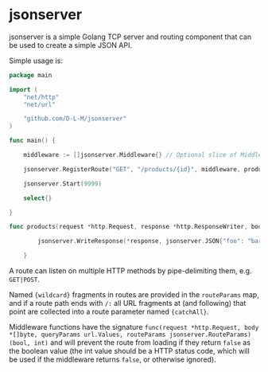 # jsonserver

jsonserver is a simple Golang TCP server and routing component that can be used to create a simple JSON API.

Simple usage is:

```go
package main

import (
    "net/http"
    "net/url"

    "github.com/D-L-M/jsonserver"
)

func main() {

    middleware := []jsonserver.Middleware{} // Optional slice of Middleware functions

    jsonserver.RegisterRoute("GET", "/products/{id}", middleware, products)

    jsonserver.Start(9999)

    select{}

}

func products(request *http.Request, response *http.ResponseWriter, body *[]byte, queryParams url.Values, routeParams jsonserver.RouteParams) {

        jsonserver.WriteResponse(*response, jsonserver.JSON{"foo": "bar", "query_params": queryParams, "route_params": routeParams}, http.StatusOK)

    }
```

A route can listen on multiple HTTP methods by pipe-delimiting them, e.g. `GET|POST`.

Named `{wildcard}` fragments in routes are provided in the `routeParams` map, and if a route path ends with `/:` all URL fragments at (and following) that point are collected into a route parameter named `{catchAll}`.

Middleware functions have the signature `func(request *http.Request, body *[]byte, queryParams url.Values, routeParams jsonserver.RouteParams) (bool, int)` and will prevent the route from loading if they return `false` as the boolean value (the int value should be a HTTP status code, which will be used if the middleware returns `false`, or otherwise ignored).